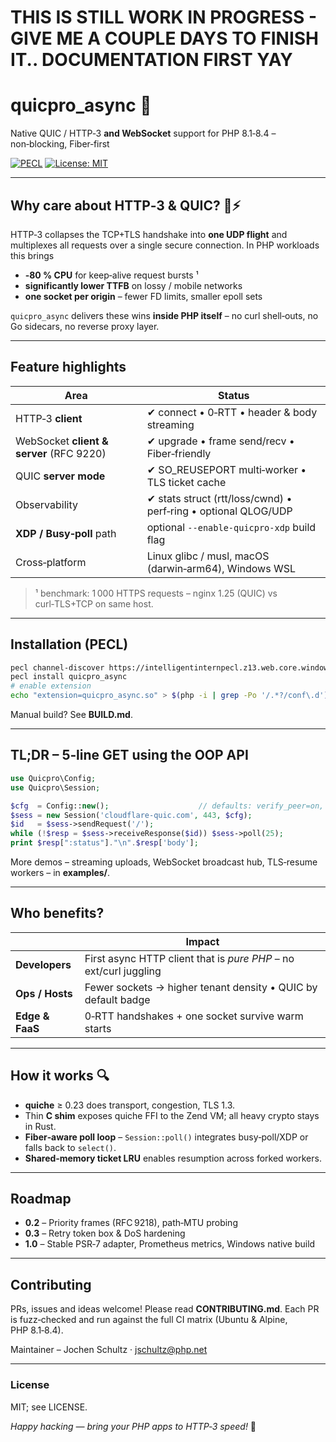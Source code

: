 # THIS IS STILL WORK IN PROGRESS - GIVE ME A COUPLE DAYS TO FINISH IT.. DOCUMENTATION FIRST YAY

# quicpro_async 🚀
Native QUIC / HTTP‑3 **and WebSocket** support for PHP 8.1‑8.4 – non‑blocking, Fiber‑first

[![PECL](https://img.shields.io/badge/PECL-quicpro__async-blue?logo=php)](https://intelligentinternpecl.z13.web.core.windows.net/packages/quicpro_async)
[![License: MIT](https://img.shields.io/badge/license-MIT-blue.svg)](LICENSE)

---

## Why care about HTTP‑3 & QUIC? 🌱⚡️

HTTP‑3 collapses the TCP+TLS handshake into **one UDP flight** and multiplexes all requests over a single secure connection.  In PHP workloads this brings

* **‑80 % CPU** for keep‑alive request bursts ¹
* **significantly lower TTFB** on lossy / mobile networks
* **one socket per origin** – fewer FD limits, smaller epoll sets

`quicpro_async` delivers these wins **inside PHP itself** – no curl shell‑outs, no Go sidecars, no reverse proxy layer.

---

## Feature highlights

| Area | Status |
|------|--------|
| HTTP‑3 **client** | ✔ connect • 0‑RTT • header & body streaming |
| WebSocket **client & server** (RFC 9220) | ✔ upgrade • frame send/recv • Fiber‑friendly |
| QUIC **server mode** | ✔ SO_REUSEPORT multi‑worker • TLS ticket cache |
| Observability | ✔ stats struct (rtt/loss/cwnd) • perf‑ring • optional QLOG/UDP |
| **XDP / Busy‑poll** path | optional `--enable-quicpro-xdp` build flag |
| Cross‑platform | Linux glibc / musl, macOS (darwin‑arm64), Windows WSL |

> ¹ benchmark: 1 000 HTTPS requests – nginx 1.25 (QUIC) vs curl‑TLS+TCP on same host.

---

## Installation (PECL)

```bash
pecl channel-discover https://intelligentinternpecl.z13.web.core.windows.net/channel.xml
pecl install quicpro_async
# enable extension
echo "extension=quicpro_async.so" > $(php -i | grep -Po '/.*?/conf\.d')/30-quicpro_async.ini
```
Manual build? See **BUILD.md**.

---

## TL;DR – 5‑line GET using the OOP API

```php
use Quicpro\Config;
use Quicpro\Session;

$cfg  = Config::new();                    // defaults: verify_peer=on, ALPN h3
$sess = new Session('cloudflare-quic.com', 443, $cfg);
$id   = $sess->sendRequest('/');
while (!$resp = $sess->receiveResponse($id)) $sess->poll(25);
print $resp[":status"]."\n".$resp['body'];
```
More demos – streaming uploads, WebSocket broadcast hub, TLS‑resume workers – in **examples/**.

---

## Who benefits?

| | Impact |
|---|---|
| **Developers** | First async HTTP client that is *pure PHP* – no ext/curl juggling |
| **Ops / Hosts** | Fewer sockets → higher tenant density • QUIC by default badge |
| **Edge & FaaS** | 0‑RTT handshakes + one socket survive warm starts |

---

## How it works 🔍

* **quiche** ≥ 0.23 does transport, congestion, TLS 1.3.
* Thin **C shim** exposes quiche FFI to the Zend VM; all heavy crypto stays in Rust.
* **Fiber‑aware poll loop** – `Session::poll()` integrates busy‑poll/XDP or falls back to `select()`.
* **Shared‑memory ticket LRU** enables resumption across forked workers.

---

## Roadmap

* **0.2** – Priority frames (RFC 9218), path‑MTU probing
* **0.3** – Retry token box & DoS hardening
* **1.0** – Stable PSR‑7 adapter, Prometheus metrics, Windows native build

---

## Contributing

PRs, issues and ideas welcome! Please read **CONTRIBUTING.md**.  Each PR is fuzz‑checked and run against the full CI matrix (Ubuntu & Alpine, PHP 8.1‑8.4).

Maintainer – Jochen Schultz · <jschultz@php.net>

---

### License
MIT; see LICENSE.

*Happy hacking — bring your PHP apps to HTTP‑3 speed!* 🚀


